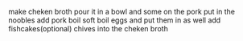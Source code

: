 make cheken broth
pour it in a bowl and some on the pork
put in the noobles
add pork
boil soft boil eggs and put them in as well
add fishcakes(optional)
chives into the cheken broth 